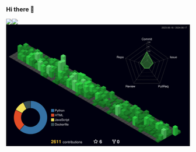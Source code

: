 

### Hi there 👋

<a href="https://github.com/anuraghazra/github-readme-stats">
  <img align="left" src="https://stats-ashen-iota.vercel.app/api?username=8loser&count_private=true&show_icons=true&theme=radical" />
</a>
<a href="https://github.com/anuraghazra/github-readme-stats">
  <img align="left" src="https://github-readme-stats.vercel.app/api/top-langs/?username=8loser&theme=radical&hide=html,css,vue" />
</a>

![](./profile-3d-contrib/profile-night-green.svg)
